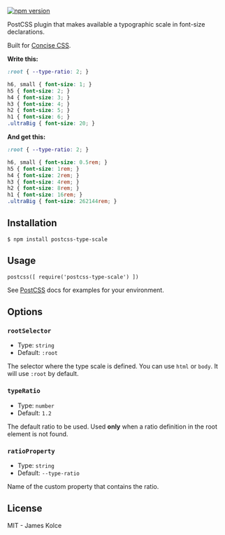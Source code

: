 [![npm version](https://badge.fury.io/js/postcss-type-scale.svg)](https://badge.fury.io/js/postcss-type-scale)

PostCSS plugin that makes available a typographic scale in font-size declarations.

Built for [Concise CSS](http://concisecss.com).

**Write this:**

```css
:root { --type-ratio: 2; }

h6, small { font-size: 1; }
h5 { font-size: 2; }
h4 { font-size: 3; }
h3 { font-size: 4; }
h2 { font-size: 5; }
h1 { font-size: 6; }
.ultraBig { font-size: 20; }
```

**And get this:**

```css
:root { --type-ratio: 2; }

h6, small { font-size: 0.5rem; }
h5 { font-size: 1rem; }
h4 { font-size: 2rem; }
h3 { font-size: 4rem; }
h2 { font-size: 8rem; }
h1 { font-size: 16rem; }
.ultraBig { font-size: 262144rem; }
```

## Installation

`$ npm install postcss-type-scale`

## Usage

```JS
postcss([ require('postcss-type-scale') ])
```

See [PostCSS](https://github.com/postcss/postcss) docs for examples for your environment.

## Options

### `rootSelector`

- Type: `string`
- Default: `:root`

The selector where the type scale is defined. You can use `html` or `body`. It will use `:root` by default.

### `typeRatio`

- Type: `number`
- Default: `1.2`

The default ratio to be used. Used **only** when a ratio definition in the root element is not found.

### `ratioProperty`

- Type: `string`
- Default: `--type-ratio`

Name of the custom property that contains the ratio.

## License

MIT - James Kolce
